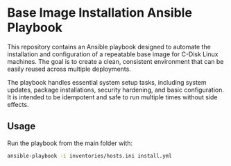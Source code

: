 # Base Image Installation Ansible Playbook

This repository contains an Ansible playbook designed to automate the installation and configuration of a repeatable base image for C-Disk Linux machines. The goal is to create a clean, consistent environment that can be easily reused across multiple deployments.

The playbook handles essential system setup tasks, including system updates, package installations, security hardening, and basic configuration. It is intended to be idempotent and safe to run multiple times without side effects.

## Usage

Run the playbook from the main folder with:

```bash
ansible-playbook -i inventories/hosts.ini install.yml
